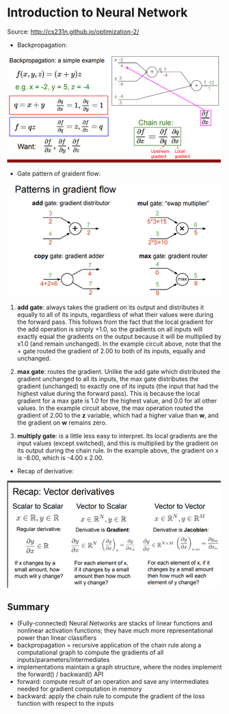 # Introduction to Neural Network
Source: http://cs231n.github.io/optimization-2/


- Backpropagation:
<img src="https://github.com/kkoo1122/Learning-From-cs231/blob/master/image/Screenshot%20from%202019-10-02%2010-35-57.png" alt="drawing" width="500"/>

- Gate pattern of graident flow:
<img src="https://github.com/kkoo1122/Learning-From-cs231/blob/master/image/gateflow.png" alt="drawing" width="500"/>

  1. **add gate**: always takes the gradient on its output and distributes it equally to all of its inputs, regardless of what their values were during the forward pass. This follows from the fact that the local gradient for the add operation is simply +1.0, so the gradients on all inputs will exactly equal the gradients on the output because it will be multiplied by x1.0 (and remain unchanged). In the example circuit above, note that the + gate routed the gradient of 2.00 to both of its inputs, equally and unchanged.
  
  2. **max gate**: routes the gradient. Unlike the add gate which distributed the gradient unchanged to all its inputs, the max gate distributes the gradient (unchanged) to exactly one of its inputs (the input that had the highest value during the forward pass). This is because the local gradient for a max gate is 1.0 for the highest value, and 0.0 for all other values. In the example circuit above, the max operation routed the gradient of 2.00 to the **z** variable, which had a higher value than **w**, and the gradient on **w** remains zero.
  
  3. **multiply gate**: is a little less easy to interpret. Its local gradients are the input values (except switched), and this is multiplied by the gradient on its output during the chain rule. In the example above, the gradient on x is -8.00, which is -4.00 x 2.00.


- Recap of derivative:
<img src="https://github.com/kkoo1122/Learning-From-cs231/blob/master/image/Screenshot%20from%202019-10-02%2010-23-46.png" alt="drawing" width="500"/>


## Summary
- (Fully-connected) Neural Networks are stacks of linear functions and
nonlinear activation functions; they have much more representational
power than linear classifiers
- backpropagation = recursive application of the chain rule along a
computational graph to compute the gradients of all
inputs/parameters/intermediates
- implementations maintain a graph structure, where the nodes implement
the forward() / backward() API
- forward: compute result of an operation and save any intermediates
needed for gradient computation in memory
- backward: apply the chain rule to compute the gradient of the loss
function with respect to the inputs
